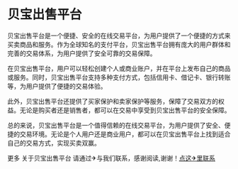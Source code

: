 # 贝宝出售平台

贝宝出售平台是一个便捷、安全的在线交易平台，为用户提供了一个便捷的方式来买卖商品和服务。作为全球知名的支付平台，贝宝出售平台拥有庞大的用户群体和完善的交易体系，为用户提供了安全可靠的交易保障。

在贝宝出售平台，用户可以轻松创建个人或商业账户，并在平台上发布自己的商品或服务。同时，贝宝出售平台支持多种支付方式，包括信用卡、借记卡、银行转账等，为用户提供了便捷的交易体验。

此外，贝宝出售平台还提供了买家保护和卖家保护等服务，保障了交易双方的权益。无论是购买者还是销售者，都可以在交易中享受到贝宝出售平台的安全保障。

总的来说，贝宝出售平台是一个值得信赖的在线交易平台，为用户提供了安全、便捷的交易环境。无论是个人用户还是商业用户，都可以在贝宝出售平台上找到适合自己的交易方式，实现买卖双赢。

更多 关于贝宝出售平台 请通过✈与我们联系，感谢阅读,谢谢！[点这✈里联系](https://add.k02.cc)